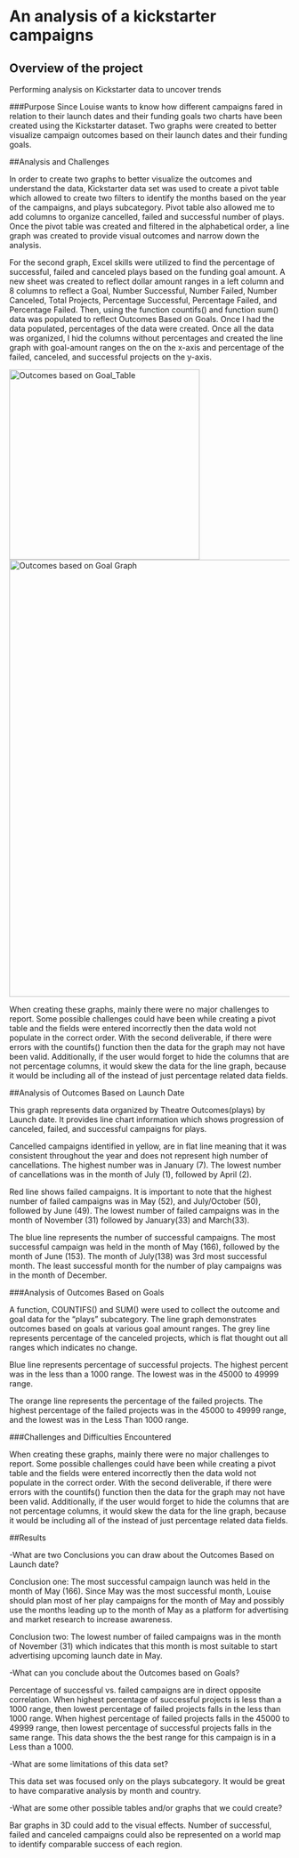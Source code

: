 # An analysis of a kickstarter campaigns 

## Overview of the project
Performing analysis on Kickstarter data to uncover trends

###Purpose
Since Louise wants to know how different campaigns fared in relation to their launch dates and their funding goals two charts have been created using the Kickstarter dataset. Two graphs were created to better visualize campaign outcomes based on their launch dates and their funding goals. 

##Analysis and Challenges

In order to create two graphs to better visualize the outcomes and understand the data, Kickstarter data set was used to create a pivot table which allowed to create two filters to identify the months based on the year of the campaigns, and plays subcategory. Pivot table also allowed me to add columns to organize cancelled, failed and successful number of plays. Once the pivot table was created and filtered in the alphabetical order, a line graph was created to provide visual outcomes and narrow down the analysis. 

For the second graph, Excel skills were utilized to find the percentage of successful, failed and canceled plays based on the funding goal amount. A new sheet was created to reflect dollar amount ranges in a left column and 8 columns to reflect a Goal, Number Successful, Number Failed, Number Canceled, Total Projects, Percentage Successful, Percentage Failed, and Percentage Failed. Then, using the function countifs() and function sum() data was populated to reflect Outcomes Based on Goals. Once I had the data populated, percentages of the data were created. Once all the data was organized, I hid the columns without percentages and created the line graph with goal-amount ranges on the on the x-axis and percentage of the failed, canceled, and successful projects on the y-axis. 

<img width="342" alt="Outcomes based on Goal_Table" src="https://user-images.githubusercontent.com/107759305/175426173-483dff39-796b-4556-9e6d-e0401bbe5a58.png">

<img width="786" alt="Outcomes based on Goal Graph" src="https://user-images.githubusercontent.com/107759305/175426605-80e3de38-6b7e-4378-ad97-df9ecca0dc99.png">

When creating these graphs, mainly there were no major challenges to report. Some possible challenges could have been while creating a pivot table and the fields were entered incorrectly then the data wold not populate in the correct order. With the second deliverable, if there were errors with the countifs() function then the data for the graph may not have been valid. Additionally, if the user would forget to hide the columns that are not percentage columns, it would skew the data for the line graph, because it would be including all of the instead of just percentage related data fields. 

##Analysis of Outcomes Based on Launch Date

This graph represents data organized by Theatre Outcomes(plays) by Launch date. It provides line chart information which shows progression of canceled, failed, and successful campaigns for plays. 

Cancelled campaigns identified in yellow, are in flat line meaning that it was consistent throughout the year and does not represent high number of cancellations. The highest number was in January (7). The lowest number of cancellations was in the month of July (1), followed by April (2).

Red line shows failed campaigns. It is important to note that the highest number of failed campaigns was in May (52), and July/October (50), followed by June (49). The lowest number of failed campaigns was in the month of November (31) followed by January(33) and March(33). 

The blue line represents the number of successful campaigns. The most successful campaign was held in the month of May (166), followed by the month of June (153). The month of July(138) was 3rd most successful month. The least successful month for the number of play campaigns was in the month of December. 

###Analysis of Outcomes Based on Goals

A function, COUNTIFS() and SUM() were used to collect the outcome and goal data for the “plays” subcategory. The line graph demonstrates outcomes based on goals at various goal amount ranges. The grey line represents percentage of the canceled projects, which is flat thought out all ranges which indicates no change. 

Blue line represents percentage of successful projects. The highest percent was in the less than a 1000 range. The lowest was in the 45000 to 49999 range. 

The orange line represents the percentage of the failed projects. The highest percentage of the failed projects was in the 45000 to 49999 range, and the lowest was in the Less Than 1000 range. 


###Challenges and Difficulties Encountered

When creating these graphs, mainly there were no major challenges to report. Some possible challenges could have been while creating a pivot table and the fields were entered incorrectly then the data wold not populate in the correct order. With the second deliverable, if there were errors with the countifs() function then the data for the graph may not have been valid. Additionally, if the user would forget to hide the columns that are not percentage columns, it would skew the data for the line graph, because it would be including all of the instead of just percentage related data fields. 

##Results

-What are two Conclusions you can draw about the Outcomes Based on Launch date?

Conclusion one: The most successful campaign launch was held in the month of May (166). Since May was the most successful month, Louise should plan most of her play campaigns for the month of May and possibly use the months leading up to the month of May as a platform for advertising and market research to increase awareness. 

Conclusion two: The lowest number of failed campaigns was in the month of November (31) which indicates that this month is most suitable to start advertising upcoming launch date in May. 

-What can you conclude about the Outcomes based on Goals?

Percentage of successful vs. failed campaigns are in direct opposite correlation. When highest percentage of successful projects is less than a 1000 range, then lowest percentage of failed projects falls in the less than 1000 range. When highest percentage of failed projects falls in the 45000 to 49999 range, then lowest percentage of successful projects falls in the same range. This data shows the the best range for this campaign is in a Less than a 1000. 

-What are some limitations of this data set?

This data set was focused only on the plays subcategory. It would be great to have comparative analysis by month and country. 

-What are some other possible tables and/or graphs that we could create?

Bar graphs in 3D could add to the visual effects. Number of successful, failed and canceled campaigns could also be represented on a world map to identify comparable success of each region. 
